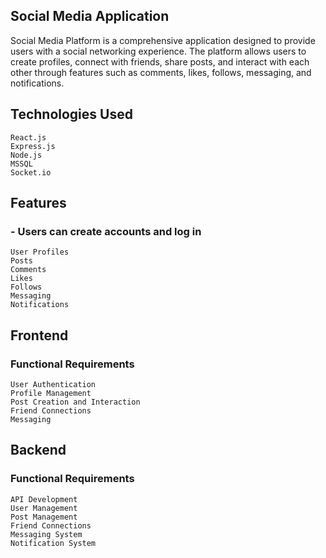 ## Social Media Application
Social Media Platform is a comprehensive application designed to provide users with a social networking experience. The platform allows users to create profiles, connect with friends, share posts, and interact with each other through features such as comments, likes, follows, messaging, and notifications.

## Technologies Used
```
React.js
Express.js
Node.js
MSSQL
Socket.io
```
## Features
### - Users can create accounts and log in
```
User Profiles
Posts
Comments
Likes
Follows
Messaging
Notifications
```

## Frontend
### Functional Requirements
```
User Authentication
Profile Management
Post Creation and Interaction
Friend Connections
Messaging
```
## Backend
### Functional Requirements
```
API Development
User Management
Post Management
Friend Connections
Messaging System
Notification System
```

